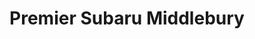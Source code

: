 ---
title: "Premier Subaru Middlebury"
url: /middlebury/premier-subaru-middlebury/
shop: Autohaus
---